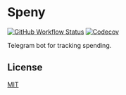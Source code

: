 # Speny

[![GitHub Workflow Status](https://img.shields.io/github/workflow/status/shvixxl/speny/Testing?label=testing&style=for-the-badge)](https://github.com/shvixxl/speny/actions?query=workflow%3ATesting+event%3Apush+branch%3Amain) [![Codecov](https://img.shields.io/codecov/c/github/shvixxl/speny?style=for-the-badge&token=MMK9VJ4FGW)](https://codecov.io/gh/shvixxl/speny)

Telegram bot for tracking spending.

## License

[MIT](LICENSE)
